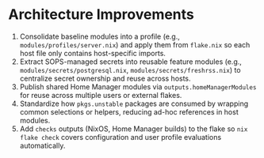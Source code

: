 # Architecture Improvements

1. Consolidate baseline modules into a profile (e.g., `modules/profiles/server.nix`) and apply them from `flake.nix` so each host file only contains host-specific imports.
2. Extract SOPS-managed secrets into reusable feature modules (e.g., `modules/secrets/postgresql.nix`, `modules/secrets/freshrss.nix`) to centralize secret ownership and reuse across hosts.
3. Publish shared Home Manager modules via `outputs.homeManagerModules` for reuse across multiple users or external flakes.
4. Standardize how `pkgs.unstable` packages are consumed by wrapping common selections or helpers, reducing ad-hoc references in host modules.
5. Add `checks` outputs (NixOS, Home Manager builds) to the flake so `nix flake check` covers configuration and user profile evaluations automatically.
